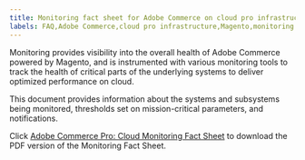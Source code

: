 ```yaml
---
title: Monitoring fact sheet for Adobe Commerce on cloud pro infrastructure
labels: FAQ,Adobe Commerce,cloud pro infrastructure,Magento,monitoring
---
```


Monitoring provides visibility into the overall health of Adobe Commerce powered by Magento, and is
instrumented with various monitoring tools to track the health of critical parts of the underlying systems to
deliver optimized performance on cloud.

This document provides information about the systems and subsystems being monitored, thresholds set on
mission-critical parameters, and notifications.

Click [Adobe Commerce Pro: Cloud Monitoring Fact Sheet](assets/adobe_commerce_pro_monitoring_fact_sheet.pdf) to download the PDF version of the Monitoring Fact Sheet.
